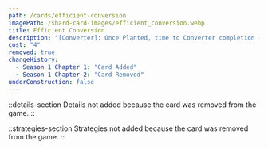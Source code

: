 ```yaml
---
path: /cards/efficient-conversion
imagePath: /shard-card-images/efficient_conversion.webp
title: Efficient Conversion
description: "[Converter]: Once Planted, time to Converter completion -20s."
cost: "4"
removed: true
changeHistory:
  - Season 1 Chapter 1: "Card Added"
  - Season 1 Chapter 2: "Card Removed"
underConstruction: false
---
```


::details-section
Details not added because the card was removed from the game.
::

::strategies-section
Strategies not added because the card was removed from the game.
::
